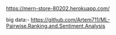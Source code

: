 https://mern-store-80202.herokuapp.com/

big data:- https://github.com/Artem711/ML-Pairwise.Ranking.and.Sentiment.Analysis
